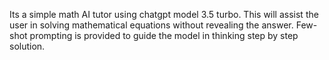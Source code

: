 Its a simple math AI tutor using chatgpt model 3.5 turbo.
This will assist the user in solving mathematical equations without revealing the answer. 
Few-shot prompting is provided to guide the model in thinking step by step solution.
